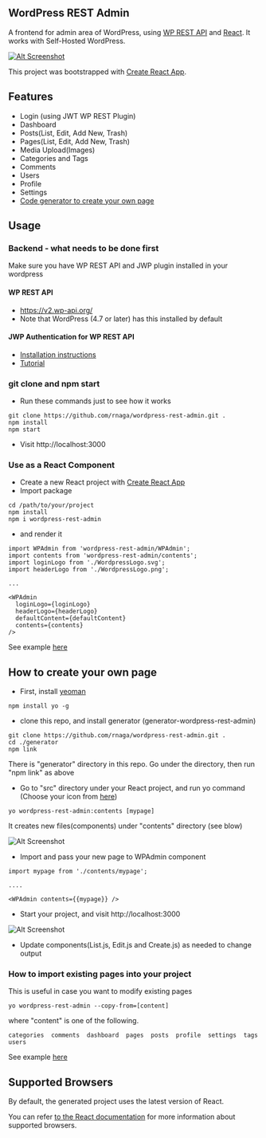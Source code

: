 ## WordPress REST Admin

A frontend for admin area of WordPress, using [WP REST API](https://v2.wp-api.org/) and [React](https://reactjs.org/).
It works with Self-Hosted WordPress.

[![Alt Screenshot](https://user-images.githubusercontent.com/20383976/43695314-d837f7b0-98ec-11e8-9850-f12d5ec4ae0b.png)](https://vimeo.com/283360988)

This project was bootstrapped with [Create React App](https://github.com/facebookincubator/create-react-app).

## Features

- Login (using JWT WP REST Plugin)
- Dashboard
- Posts(List, Edit, Add New, Trash)
- Pages(List, Edit, Add New, Trash)
- Media Upload(Images)
- Categories and Tags
- Comments
- Users
- Profile
- Settings
- [Code generator to create your own page](#how-to-create-your-own-page)

## Usage

### Backend - what needs to be done first
Make sure you have WP REST API and JWP plugin installed in your wordpress
#### WP REST API
- https://v2.wp-api.org/
- Note that WordPress (4.7 or later) has this installed by default

#### JWP Authentication for WP REST API 
- [Installation instructions](https://wordpress.org/plugins/jwt-authentication-for-wp-rest-api/)
- [Tutorial](https://www.youtube.com/watch?v=Mp7T7x1oxDk)

### git clone and npm start
- Run these commands just to see how it works
```
git clone https://github.com/rnaga/wordpress-rest-admin.git .
npm install
npm start
```
- Visit http://localhost:3000

### Use as a React Component

- Create a new React project with [Create React App](https://github.com/facebook/create-react-app)
- Import package
```
cd /path/to/your/project
npm install
npm i wordpress-rest-admin
```
- and render it
```
import WPAdmin from 'wordpress-rest-admin/WPAdmin';
import contents from 'wordpress-rest-admin/contents';
import loginLogo from './WordpressLogo.svg';
import headerLogo from './WordpressLogo.png';

...

<WPAdmin
  loginLogo={loginLogo}
  headerLogo={headerLogo}
  defaultContent={defaultContent}
  contents={contents}
/>
```
See example [here](https://github.com/rnaga/wordpress-rest-admin/tree/master/example)

## How to create your own page

- First, install [yeoman](http://yeoman.io/learning/)
```
npm install yo -g
```
- clone this repo, and install generator (generator-wordpress-rest-admin)

```
git clone https://github.com/rnaga/wordpress-rest-admin.git . 
cd ./generator
npm link
```
There is "generator" directory in this repo. 
Go under the directory, then run "npm link" as above

- Go to "src" directory under your React project, and run yo command
(Choose your icon from [here](https://material.io/tools/icons/?style=baseline))
```
yo wordpress-rest-admin:contents [mypage]
```
It creates new files(components) under "contents" directory (see blow)

![Alt Screenshot](https://user-images.githubusercontent.com/20383976/42358623-595bb37c-8092-11e8-9d00-6c7e35afd908.png)

- Import and pass your new page to WPAdmin component
```
import mypage from './contents/mypage';

....

<WPAdmin contents={{mypage}} />
```

- Start your project, and visit http://localhost:3000

![Alt Screenshot](https://user-images.githubusercontent.com/20383976/42358846-97e87246-8093-11e8-8984-88c66545352c.png)

- Update components(List.js, Edit.js and Create.js) as needed to change output

### How to import existing pages into your project 
This is useful in case you want to modify existing pages
```
yo wordpress-rest-admin --copy-from=[content]
```
where "content" is one of the following.
```
categories  comments  dashboard  pages  posts  profile  settings  tags  users
```

See example [here](https://github.com/rnaga/wordpress-rest-admin/tree/master/example)

## Supported Browsers

By default, the generated project uses the latest version of React.

You can refer [to the React documentation](https://reactjs.org/docs/react-dom.html#browser-support) for more information about supported browsers.

